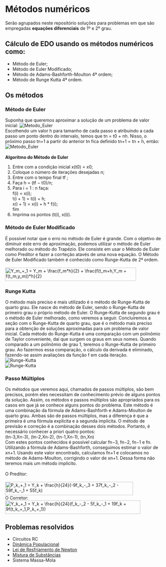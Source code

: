 # Métodos numéricos

Serão agrupados neste repositório soluções para problemas em que são empregadas **equações diferenciais** de 1º e 2º grau.

## Cálculo de EDO usando os métodos numéricos como:
 - Método de Euler;
 - Método de Euler Modificado;
 - Método de Adams-Bashforth-Moulton 4ª ordem; 
 - Método de Runge Kutta 4ª ordem.
## Os métodos
### Método de Euler 
Suponha que queremos aproximar a solução de um problema de valor inicial: 
![Metodo_Euler](https://wikimedia.org/api/rest_v1/media/math/render/svg/823a0cbb6755ef8910cb3bb018d11411e81e4120?raw=true) <br>
Escolhendo um valor h para tamanho de cada passo e atribuindo a cada passo um ponto dentro do intervalo, temos que tn = t0 + nh. Nisso, o próximo passo tn+1 a partir do anterior tn fica definido tn+1 = tn + h, então:<br>
![Metodo_Euler](https://wikimedia.org/api/rest_v1/media/math/render/svg/269f6c656eab53584639f205ecfe88b628af701a)
<br>
<br>
<b>Algoritmo do Método de Euler</b><br>
1. Entre com a condição inicial x(t0) = x0;<br>
2. Coloque o número de iterações desejadas n;<br>
3. Entre com o tempo final tf ;<br>
4. Faça h = (tf − t0)/n;<br>
5. Para i = 1 : n faça:<br>
	f(i) = x(i);<br>
	t(i + 1) = t(i) + h;<br>
	x(i + 1) = x(i) + h * f(i);<br>
	fim<br>
6. Imprima os pontos (t(i), x(i)).

### Método de Euler Modificado 
É possível notar que o erro no método de Euler é grande. Com o objetivo de diminuir este erro de aproximação, podemos utilizar o método de Euler melhorado ou método do Trapézio. Ele consiste em usar o Método de Euler como Preditor e fazer a corrteção atavés de uma nova equação. O Método de Euler Modificado também é conhecido como Runge-Kutta de 2ª ordem. <br><br>
<img src="http://latex.codecogs.com/gif.latex?Y_%7Bk&plus;1%7D%3DY_k&plus;%5Cfrac%7Bf%28t_k%2Cy_k%29h%7D%7B2%7D&plus;%5Cfrac%7Bf%28t_k&plus;h%2CY_k&plus;f%28t_k%2Cy_k%29h%29%7D%7B2%7D" align="center" border="0" alt="Y_m_+_1 = Y_m + \frac{f_m*h}{2} + \frac{f(t_m+h,Y_m + f(t_m,y_m))*h}{2}" width="421" height="43" />

### Runge Kutta
O método mais preciso e mais utilizado é o método de Runge-Kutta de quarto grau. Ele nasce do método de Euler, sendo o Runge-Kutta de primeiro grau o próprio método de Euler. O Runge-Kutta de segundo grau é o método de Euler melhorado, como veremos a seguir. Concluiremos a seção com o Runge-Kutta de quarto grau, que é o método mais preciso para a obtenção de soluções aproximadas para um problema de valor inicial. Cada método do Runge-Kutta é uma comparação com um polinômio de Taylor conveniente, daí que surgem os graus em seus nomes. Quando comparado a um polinômio de grau 1, teremos o Runge-Kutta de primeiro grau. Ao fazermos essa comparação, o cálculo da derivada é eliminado, fazendo-se assim avaliações da função f em cada iteração.
 <br>
![Runge-Kutta](https://wikimedia.org/api/rest_v1/media/math/render/svg/d8534f269d223b247698d487d6b93eef6a1070df)<br>
![Runge-Kutta](https://wikimedia.org/api/rest_v1/media/math/render/svg/42c75230fa264441ebc3725e456ea17147a604c3)

### Passo Múltiplos
Os métodos que veremos aqui, chamados de passos múltiplos, são bem precisos, porém eles necessitam de conhecimento prévio de alguns pontos da solução. Assim, os métodos e passos múltiplos são apropriados para os casos em que já se conhece alguns pontos do problema. Este método é uma combinação da fórmula de Adams-Bashforth e  Adams-Moulton de quarto grau. Ambas são de passos múltiplos, mas a diferença é que a primeira é uma fórmula explícita e a segunda implícita. O método de previsão e correção é a combinação desses dois métodos. Portanto, é necessário conhecer a priori quatro pontos:<br>
(tn-3,Xn-3), (tn-2,Xn-2), (tn-1,Xn-1), (tn,Xn)<br>
Com estes pontos conhecidos é possível calcular fn−3, fn−2, fn−1 e fn. Utilizando a fórmula de Adams-Bashforth, conseguimos estimar o valor de xn+1. Usando este valor encontrado, calculamos fn+1 e colocamos no método de Adams-Moulton, corrigindo o valor de xn+1. Dessa forma não teremos mais um método implícito.
<br><br>
O Preditor: <br>	
<img src="http://latex.codecogs.com/gif.latex?P_%7Bk&plus;1%7D%3DY_k&plus;%5Cfrac%7Bh%7D%7B24%7D%28-9f_%7Bk-3%7D-37f_%7Bk-2%7D-59f_%7Bk-1%7D&plus;55f_%7Bk%7D%29" align="center" border="0" alt="P_k_+_1 = Y_k + \frac{h}{24}(-9f_k_-_3 + 37f_k_-_2 - 59f_k_-_1 + 55f_k)" width="411" height="43" /><br>
O Corretor: <br>
<img src="http://latex.codecogs.com/gif.latex?Y_%7Bk&plus;1%7D%3DY_k&plus;%5Cfrac%7Bh%7D%7B24%7D%28f_%7Bk-2%7D-5f_%7Bk-1%7D&plus;19f_k&plus;9f%28t_%7Bk&plus;1%7D%2CP_%7Bk&plus;1%7D%29%29" align="center" border="0" alt="Y_k_+_1 = Y_k + \frac{h}{24}(f_k_-_2 - 5f_k_-_1 + 19f_k + 9f(t_k_+_1,P_k_+_1))" width="435" height="43" />

 ## Problemas resolvidos
 - Circuitos RC 
 - [Dinâmica Populacional](Dinamica%20populacional/README.md)
 - [Lei de Resfriamento de Newton](Lei%20de%20resfriamento%20de%20Newton/README.md)
 - [Mistura de Substâncias](Mistura%20de%20substancias/README.md)
 - Sistema Massa-Mola
